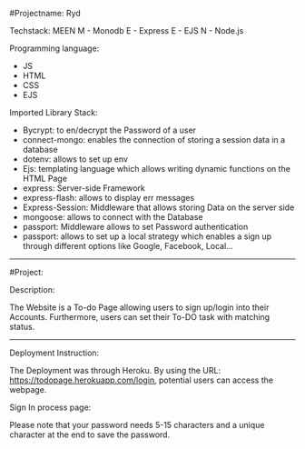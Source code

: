 
#Projectname: Ryd 


Techstack: 
MEEN 
M - Monodb 
E - Express
E - EJS 
N - Node.js 

Programming language: 
- JS 
- HTML
- CSS 
- EJS 

Imported Library Stack: 

- Bycrypt:  to en/decrypt the Password of a user
- connect-mongo: enables the connection of storing a session data in a database 
- dotenv: allows to set up env 
- Ejs: templating language which allows writing dynamic functions on the HTML Page 
- express: Server-side Framework 
- express-flash: allows to display err messages 
- Express-Session: Middleware that allows storing Data on the server side 
- mongoose: allows to connect with the Database
- passport: Middleware allows to set Password authentication
- passport: allows to set up a local strategy which enables a sign up through different options like Google, Facebook, Local... 



------------------------------------------------------------

#Project: 

Description: 

The Website is a To-do Page allowing users to sign up/login into their Accounts. 
Furthermore, users can set their To-DO task with matching status. 



-------------------------------------------------------------------
Deployment Instruction: 


The Deployment was through Heroku.
By using the URL: https://todopage.herokuapp.com/login, potential users can access the webpage. 

Sign In process page: 

Please note that your password needs 5-15 characters and a unique character at the end to save the password. 